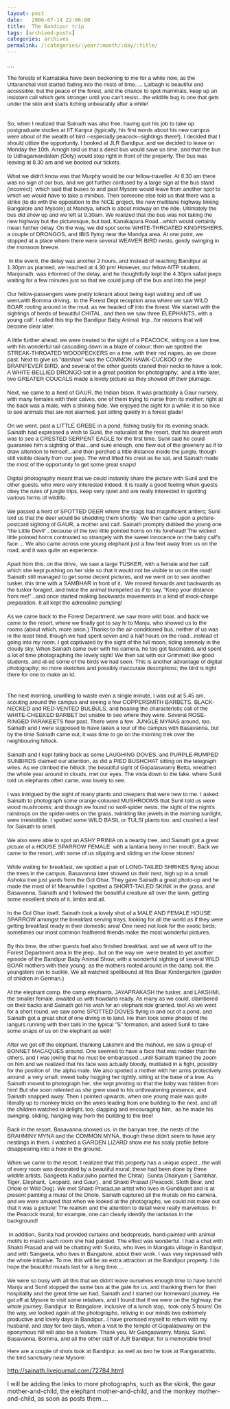 ```yaml
---
layout: post
date:	2006-07-14 22:06:00
title:  The Bandipur trip
tags: [archived-posts]
categories: archives
permalink: /:categories/:year/:month/:day/:title/
---
```

....



<DIV><FONT face=Arial size=2>The forests of&nbsp;Karnataka&nbsp;have been beckoning to me for a while now, as the Uttaranchal visit started fading into the mists of time..... Lalbagh is beautiful and accessible; but the peace of the forest, and the chance to spot mammals, keep up an insistent call which gets stronger until you can't resist...the wildlife bug is one that gets under the skin and starts itching unbearably after a while!

<lj-cut text="read the whole field report if you wish to; it's very detailed"></FONT></DIV><DIV><FONT face=Arial size=2></FONT>&nbsp;</DIV><DIV><FONT face=Arial size=2>So, when I realized that Sainath was also free, having quit his job to take up postgraduate studies at IIT Kanpur (typically, his first words about his new campus were&nbsp;about of the wealth of bird --especially peacock--sightings there!), I decided that I should utilize the opportunity. I booked at JLR Bandipur, and we decided to leave on Monday the 10th. Amogh told us that a direct bus would save us time, and that the bus to Udhagamandalam (Ooty) would stop right in front of the property. The bus was leaving at 8.30 am and we booked our tickets.</FONT></DIV><DIV><FONT face=Arial size=2></FONT>&nbsp;</DIV><DIV><FONT face=Arial size=2>What we didn't know was that Murphy would be our fellow-traveller. At 8.30 am there was no sign of our bus, and we got further confused by a large sign at the bus stand (incorrect) &nbsp;which said that buses to and past Mysore would leave from another spot to which&nbsp;we would have to take a minibus. Then someone else told us that there was a strike (to do with the opposition to the NICE project, the new multilane highway linking Bangalore and Mysore) at Mandya, which is about midway on the ride. Ultimately the bus did show up and we left at 9.30am. We realized that the bus was not taking the new highway but the picturesque, but bad, Kanakapura Road...which would certainly mean further delay. On the way, we did spot&nbsp;some&nbsp;WHITE-THROATED KINGFISHERS, a couple of DRONGOS, and IBIS flying near the Mandya area. At one point, we stopped at a place where there were several WEAVER BIRD&nbsp;nests, gently&nbsp;swinging in the monsoon breeze.</FONT></DIV><DIV><FONT face=Arial size=2></FONT>&nbsp;</DIV><DIV><FONT face=Arial size=2>&nbsp;In the event, the delay was another 2 hours, and instead of reaching Bandipur at 1.30pm as planned, we reached at 4.30 pm! However, our fellow-NTP student, Manjunath, was informed of the delay, and he thoughtfully kept the 4.30pm safari jeeps waiting for a few minutes just so that we could jump off the bus and into the jeep!</FONT></DIV><DIV><FONT face=Arial size=2></FONT>&nbsp;</DIV><DIV><FONT face=Arial size=2>Our fellow-passengers were pretty tolerant about being kept waiting and off we went,with&nbsp;Bomma driving, &nbsp;to the Forest Dept reception area where we saw WILD BOAR rooting around in the mud, as we headed off into the forest. We started with the sightings of herds of beautiful CHITAL, and then we saw three ELEPHANTS, with a young calf. I called this trip the&nbsp;Bandipur Baby Animal &nbsp;trip...for reasons that will become clear later. </FONT></DIV><DIV><FONT face=Arial size=2></FONT>&nbsp;</DIV><DIV><FONT face=Arial size=2>A little further ahead, we were treated to the&nbsp;sight of a PEACOCK, sitting on a low tree, with his wonderful tail cascading down in a blaze of colour; then we spotted the STREAK-THROATED WOODPECKERS on a tree, with their red napes, as we drove past. Next to give us "darshan" was the COMMON HAWK-CUCKOO or the BRAINFEVER BIRD, and several of the other guests craned their necks to have a look. A WHITE-BELLIED DRONGO sat in a great position for photography;&nbsp; and a little later, two GREATER COUCALS made a lovely picture as they showed off their plumage.</FONT></DIV><DIV><FONT face=Arial size=2></FONT>&nbsp;</DIV><DIV><FONT face=Arial size=2>Next, we came to a herd of GAUR, the Indian bison. It was practically a Gaur nursery, with many females with their calves, one of them trying to nurse from its mother; right at the back was a male, with a shining hide. We enjoyed the sight for a while; it is so nice to see animals that are not alarmed, just sitting quietly in a forest glade!</FONT></DIV><DIV><FONT face=Arial size=2></FONT>&nbsp;</DIV><DIV><FONT face=Arial size=2>On we went, past a LITTLE GREBE in a pond, fishing busily for its evening snack. Sainath had expressed a wish to Sunil, the naturalist at the resort, that his dearest wish was to see a CRESTED SERPENT EAGLE for the first time. Sunil said he could guarantee him a sighting of that...and sure enough, one flew out of the greenery as if to draw attention to himself...and then perched a little distance inside the jungle, though still visible clearly from our jeep. The wind lifted his crest as he sat, and Sainath made the most of the opportunity to get some great snaps! </FONT></DIV><DIV><FONT face=Arial size=2></FONT>&nbsp;</DIV><DIV><FONT face=Arial size=2>Digital photography meant that we could instantly share the picture with Sunil and the other guests, who were very interested indeed. It is really a good feeling when guests obey the rules of jungle trips, keep very quiet and are really interested in spotting various forms of wildlife. </FONT></DIV><DIV><FONT face=Arial size=2></FONT>&nbsp;</DIV><DIV><FONT face=Arial size=2>We passed a herd of SPOTTED DEER where the stags had magnificient antlers; Sunil told us that the deer would be shedding them shortly.&nbsp; We then came upon a picture-postcard sighting of GAUR, a mother and calf. Sainath promptly dubbed the young one "the Little Devil"...because of the two little pointed horns on his forehead! The wicked little pointed horns contrasted so strangely with the sweet innocence on the baby calf's face.... We also came across one young elephant just a few feet away from us on the road, and it was quite an experience.</FONT></DIV><DIV><FONT face=Arial size=2></FONT>&nbsp;</DIV><DIV><FONT face=Arial size=2>Apart from this, on the drive,&nbsp; we saw<FONT face=Arial size=2> a large TUSKER, with a female and her calf, which she kept pushing on her side so that it would not be visible to us on the road! Sainath still managed to get some decent pictures, and we went on to see another tusker, this time with a SAMBHAR in front of it.&nbsp; We moved forwards and backwards as the tusker foraged, and twice the animal trumpeted as if to say, "Keep your distance from me!"...and once started making backwards movements in a kind of mock-charge preparation. It all kept the adrenaline pumping!</FONT></FONT></DIV><DIV><FONT face=Arial size=2></FONT>&nbsp;</DIV><DIV><FONT face=Arial size=2>As we came back to the Forest Department, we saw more wild boar, and back we came to the resort, where we finally got to say hi to Manju, who showed us to the rooms (about which, more anon.) Thanks to the air-conditioned bus, neither of us was in the least tired, though we had spent seven and a half hours on the road...instead of going into my room, I got captivated by the sight of the full moon, riding serenely in the cloudy sky. When Sainath came over with his camera, he too got fascinated, and spent a lot of time photographing the lovely sight! We then sat with our Grimmett like good students, and id-ed some of the birds we had seen. This is another advantage of digital photography; no more sketches and possibly inaccurate descriptions; the bird is right there for one to make an id. </FONT></DIV><DIV><FONT face=Arial size=2></FONT>&nbsp;</DIV><DIV><FONT face=Arial size=2></FONT>&nbsp;</DIV><DIV><FONT face=Arial size=2>The next morning, unwilling to waste even a single minute, I was out at 5.45 am, scouting around the campus and seeing a few COPPERSMITH BARBETS, BLACK-NECKED and RED-VENTED BULBULS, and hearing the characteristic call of the WHITE-CHEEKED BARBET but unable to see where they were. Several ROSE-RINGED PARAKEETS flew past. There were a few&nbsp; JUNGLE MYNAS around, too. Sainath and I were supposed to have taken a tour of the campus with Basavanna, but by the time Sainath came out, it was time to go on the morning trek over the neighbouring hillock. </FONT></DIV><DIV><FONT face=Arial size=2></FONT>&nbsp;</DIV><DIV><FONT face=Arial size=2>Sainath and I kept falling back as some LAUGHING DOVES, and PURPLE-RUMPED SUNBIRDS claimed our attention, as did a PIED BUSHCHAT sitting on the telegraph wires. As we climbed the hillock, the beautiful sight of Gopalaswamy Betta, wreathed the whole year around in clouds, met our eyes. The vista down to the lake, where Sunil told us elephants often came, was lovely to see.</FONT></DIV><DIV><FONT face=Arial size=2></FONT>&nbsp;</DIV><DIV><FONT face=Arial size=2>I was intrigued by the sight of many plants and creepers that were new to me. I asked Sainath to photograph some orange-coloured MUSHROOMS that Sunil told us were wood mushrooms; and though we found no wolf-spider nests, the sight of the night's raindrops on the spider-webs on the grass, twinkling like jewels in the morning sunlight, were irresisitible. I spotted some WILD BASIL or TULSI plants too, and crushed a leaf for Sainath to smell.</FONT></DIV><DIV><FONT face=Arial size=2></FONT>&nbsp;</DIV><DIV><FONT face=Arial size=2>We also were able to spot an ASHY PRINIA on a nearby tree, and Sainath got a great picture of a HOUSE SPARROW FEMALE&nbsp;&nbsp;with a lantana berry in her mouth. Back we came to the resort, with some of us slipping and sliding on the loose stones!</FONT></DIV><DIV><FONT face=Arial size=2></FONT>&nbsp;</DIV><DIV><FONT face=Arial size=2>While waiting for breakfast, we spotted a pair of LONG-TAILED SHRIKES flying about the trees in the campus. Basavanna later showed us their nest, high up in a small Ashoka tree just yards from the Gol Ghar. They gave Sainath a great photo-op and he made the most of it! Meanwhile I spotted a SHORT-TAILED SKINK in the grass, and Basavanna, Sainath and I followed the beautiful creature all over the lawn, getting some excellent shots of it, limbs and all.</FONT></DIV><DIV><FONT face=Arial size=2></FONT>&nbsp;</DIV><DIV><FONT face=Arial size=2>In the Gol Ghar itself, Sainath took a lovely shot of&nbsp;a MALE AND FEMALE HOUSE SPARROW amongst the breakfast serving trays, looking for all the world as if they were getting breakfast ready in their domestic area! One need not look for the exotic birds; sometimes our most common feathered friends make the most wonderful pictures.</FONT></DIV><DIV><FONT face=Arial size=2></FONT>&nbsp;</DIV><DIV><FONT face=Arial size=2>By this time, the other guests had also finished breakfast, and we all went off to the Forest Department area in the jeep...but on the way we&nbsp; were treated to yet another episode of the Bandipur Baby Animal Show, with a wonderful sighting of several WILD BOAR mothers with their young; as the mothers rooted around in the damp soil, the youngsters ran to suckle. We all watched spellbound at this Boar Kindergarten (garden of children in German.)</FONT></DIV><DIV><FONT face=Arial size=2></FONT>&nbsp;</DIV><DIV><FONT face=Arial size=2>At the elephant camp, the camp elephants, JAYAPRAKASH the tusker, and LAKSHMI, the smaller female, awaited us with howdahs ready. As many as we could, clambered on their backs and Sainath got his wish for an elephant ride granted, too! As we went for a short round, we saw some SPOTTED DOVES flying in and out of a pond, and Sainath got a great shot of one diving in to land. He then took some photos of the langurs running with their tails in the typical "S" formation, and asked Sunil to take some snaps of us on the elephant as well! </FONT></DIV><DIV><FONT face=Arial size=2></FONT>&nbsp;</DIV><DIV><FONT face=Arial size=2>After we got off the elephant, thanking Lakshmi and the mahout, we saw a group of BONNET MACAQUES around. One seemed to have a face that was redder than the others, and I was joking that he must be embarassed...until Sainath trained the zoom on him and we realized that his face was actually bloody, mutilated in a fight, possibly for the position of&nbsp; the alpha male. We also spotted a mother with her&nbsp;arms protectively around &nbsp;a very small, sweet baby hugging her tightly, sitting at the base of a tree. As Sainath moved to photograph her, she kept pivoting so that the baby was hidden from him! But she soon relented as she grew used to his unthreatening presence, and Sainath snapped away. Then I pointed upwards, when one young male was quite literally up to monkey tricks on the wires leading from one building to the next, and all the children watched in delight, too, clapping and encouraging him, &nbsp;as he made his swinging, sliding, hanging way from the building to the tree!</FONT></DIV><DIV><FONT face=Arial size=2></FONT>&nbsp;</DIV><DIV><FONT face=Arial size=2>Back in the resort, Basavanna showed us, in the banyan tree, the nests of the BRAHMINY MYNA and the COMMON MYNA, though these didn't seem to have any nestlings in them. I watched a GARDEN LIZARD show me his scaly profile before disappearing into a hole in the ground.</FONT></DIV><DIV><FONT face=Arial size=2></FONT>&nbsp;</DIV><DIV><FONT face=Arial size=2>When we came to the resort, I realized that this property has a unique aspect...the wall of every room was decorated by a beautiful mural; these had been done by three wildlife artists, Sangeeta Kadur,(who painted the Chital) &nbsp;Sunita Dhairyam ( Sambhar, Tiger, Elephant,&nbsp; Leopard, and Gaur) , and Shakti Prasad (Peacock, Sloth Bear, and Dhole or Wild Dog). We met Shakti Prasad,an artist who lives in Gundlupet and is at present painting a mural of the Dhole. Sainath captured all the murals on his camera, and we were amazed that when we looked at the photographs, we could not make out that it was a picture! The realism and the attention to detail were really marvellous. In the Peacock mural, for example, one can clearly identify the lantanas in the background!</FONT></DIV><DIV><FONT face=Arial size=2></FONT>&nbsp;</DIV><DIV><FONT face=Arial size=2>&nbsp;In addition, Sunita had provided curtains and bedspreads, hand-painted with animal motifs to match each room she had painted. The effect was wonderful. I had a chat with Shakti Prasad and will be chatting with Sunita, who lives in Mangala village in Bandipur, and with Sangeeta, who lives in Bangalore, about their work. I was very impressed with the whole initiative. To me, this will be an extra attraction at the Bandipur property. I do hope the beautiful murals last for a long time....</FONT></DIV><DIV><FONT face=Arial size=2></FONT>&nbsp;</DIV><DIV><FONT face=Arial size=2>We were so busy with all this that we didn't leave ourselves enough time to have lunch! Manju and Sunil stopped the same bus at the gate for us, and thanking them for their hospitality and the great time we had, Sainath and I started our homeward journey. He got off at Mysore to visit some relatives, and I found that if we were on the highway, the whole journey, Bandipur &nbsp;to Bangalore, inclusive of a lunch stop, &nbsp;took only 5 hours! On the way, we looked again at the photographs, reliving in our minds two extremely productive and lovely days in Bandipur...I have promised myself to return with my husband, and stay for two days, when a visit to the temple of Gopalaswamy on the eponymous hill will also be a feature. Thank you, Mr Gangaswamy, Manju, Sunil, Basavanna,&nbsp;Bomma,&nbsp;and all the other staff of JLR Bandipur, for a memorable time!

</lj-cut>

Here are a couple of shots <lj user="sainath"> took at Bandipur, as well as two he took at Ranganathittu, the bird sanctuary near Mysore:
</FONT></DIV>

<A href="http://sainath.livejournal.com/72784.html">http://sainath.livejournal.com/72784.html</A>


I will be adding the links to more photographs, such as the skink, the gaur mother-and-child, the elephant mother-and-child, and the monkey mother-and-child, as soon as <lj user="sainath"> posts them....
